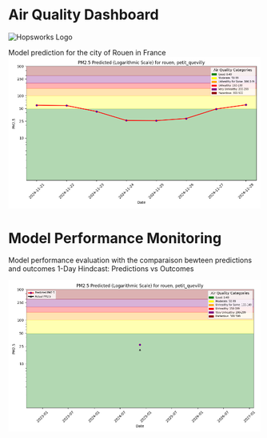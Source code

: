 # Air Quality Dashboard

![Hopsworks Logo](../titanic/assets/img/logo.png)


Model prediction for the city of Rouen in France
![Forecast](./assets/img/pm25_forecast.png)




# Model Performance Monitoring
Model performance evaluation with the comparaison bewteen predictions and outcomes
1-Day Hindcast: Predictions vs Outcomes

![Hindcast](./assets/img/pm25_hindcast_1day.png)
